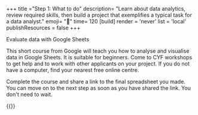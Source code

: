 +++
title ="Step 1: What to do"
description= "Learn about data analytics, review required skills, then build a project that exemplifies a typical task for a data analyst."
emoji= "🤖"
time= 120
[build]
  render = 'never'
  list = 'local'
  publishResources = false 
+++

Evaluate data with Google Sheets

This short course from Google will teach you how to analyse and visualise data in Google Sheets. It is suitable for beginners. Come to CYF workshops to get help and to work with other applicants on your project. If you do not have a computer, find your nearest free online centre.

Complete the course and share a link to the final spreadsheet you made. You can move on to the next step as soon as you have shared the link. You don't need to wait.

{{<blocklink
  src="https://applieddigitalskills.withgoogle.com/c/college-and-continuing-education/en/try-a-career-in-data-analytics/details.html"
  name="Try a Career in Data Analytics"
  caption="Google Applied Digital Skills"
  time="90">}}
